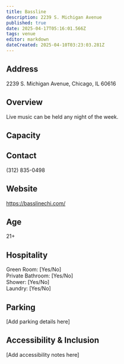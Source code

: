 ```yaml
---
title: Bassline
description: 2239 S. Michigan Avenue
published: true
date: 2025-04-17T05:16:01.566Z
tags: venue
editor: markdown
dateCreated: 2025-04-10T03:23:03.281Z
---
```


## Address

2239 S. Michigan Avenue, Chicago, IL 60616

## Overview

Live music can be held any night of the week.

## Capacity



## Contact

(312) 835-0498

## Website

https://basslinechi.com/

## Age

21+

## Hospitality

Green Room: [Yes/No]  
Private Bathroom: [Yes/No]  
Shower: [Yes/No]  
Laundry: [Yes/No]

## Parking

[Add parking details here]

## Accessibility & Inclusion

[Add accessibility notes here]
